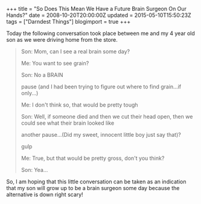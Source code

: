 +++
title = "So Does This Mean We Have a Future Brain Surgeon On Our Hands?"
date = 2008-10-20T20:00:00Z
updated = 2015-05-10T15:50:23Z
tags = ["Darndest Things"]
blogimport = true 
+++

Today the following conversation took place between me and my 4 year old son as we were driving home from the store.
 > Son:  Mom, can I see a real brain some day?
> 
> Me:  You want to see grain? 
> 
> Son:  No a BRAIN
> 
> pause (and I had been trying to figure out where to find grain...if only...)
> 
> Me:  I don't think so, that would be pretty tough
> 
> Son:  Well, if someone died and then we cut their head open, then we could see what their brain looked like
> 
> another pause...(Did my sweet, innocent little  boy just say that)?
> 
> gulp
> 
> Me: True, but that would be pretty gross, don't you think?
> 
> Son:  Yea... 

So, I am hoping that this little conversation can be taken as an indication that my son will grow up to be a brain surgeon some day because the alternative is down right scary!
